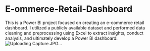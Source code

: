# E-ommerce-Retail-Dashboard

This is a Power BI project focused on creating an e-commerce retail dashboard. I utilized a publicly available dataset and performed data cleaning and preprocessing using Excel to extract insights, conduct analysis, and ultimately develop a Power BI dashboard.
![Uploading Capture.JPG…]()
